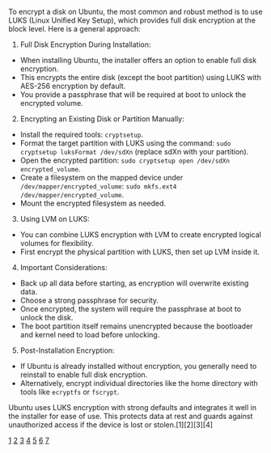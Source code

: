 To encrypt a disk on Ubuntu, the most common and robust method is to use LUKS (Linux Unified Key Setup), which provides full
disk encryption at the block level. Here is a general approach:

1. Full Disk Encryption During Installation:

- When installing Ubuntu, the installer offers an option to enable full disk encryption.
- This encrypts the entire disk (except the boot partition) using LUKS with AES-256 encryption by default.
- You provide a passphrase that will be required at boot to unlock the encrypted volume.

2. Encrypting an Existing Disk or Partition Manually:

- Install the required tools: `cryptsetup`.
- Format the target partition with LUKS using the command: `sudo cryptsetup luksFormat /dev/sdXn` (replace sdXn with your
  partition).
- Open the encrypted partition: `sudo cryptsetup open /dev/sdXn encrypted_volume`.
- Create a filesystem on the mapped device under `/dev/mapper/encrypted_volume`:
  `sudo mkfs.ext4 /dev/mapper/encrypted_volume`.
- Mount the encrypted filesystem as needed.

3. Using LVM on LUKS:

- You can combine LUKS encryption with LVM to create encrypted logical volumes for flexibility.
- First encrypt the physical partition with LUKS, then set up LVM inside it.

4. Important Considerations:

- Back up all data before starting, as encryption will overwrite existing data.
- Choose a strong passphrase for security.
- Once encrypted, the system will require the passphrase at boot to unlock the disk.
- The boot partition itself remains unencrypted because the bootloader and kernel need to load before unlocking.

5. Post-Installation Encryption:

- If Ubuntu is already installed without encryption, you generally need to reinstall to enable full disk encryption.
- Alternatively, encrypt individual directories like the home directory with tools like `ecryptfs` or `fscrypt`.

Ubuntu uses LUKS encryption with strong defaults and integrates it well in the installer for ease of use. This protects data
at rest and guards against unauthorized access if the device is lost or stolen.[1][2][3][4]

[1](https://documentation.ubuntu.com/security/docs/security-features/storage/encryption-full-disk/)
[2](https://help.ubuntu.com/community/Full_Disk_Encryption_Howto_2019)
[3](https://jumpcloud.com/blog/how-to-enable-full-disk-encryption-ubuntu-22-04)
[4](https://gist.github.com/superjamie/d56d8bc3c9261ad603194726e3fef50f)
[5](https://www.reddit.com/r/linuxquestions/comments/swx2ro/researcher_looking_to_luks_encrypt_sensitive_data/)
[6](https://jumpcloud.com/blog/how-to-encrypt-ubuntu-20-04-desktop-post-installation)
[7](https://www.youtube.com/watch?v=ZmZYrBPVRVQ)
